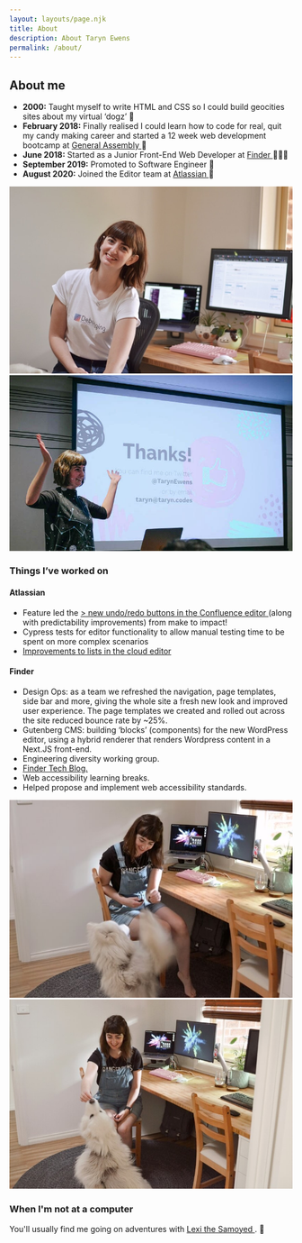 ```yaml
---
layout: layouts/page.njk
title: About
description: About Taryn Ewens
permalink: /about/
---
```


<section className={utilStyles.headingMd}>
        <h2>About me</h2>
        <ul className={utilStyles.listStandard}>
          <li className={utilStyles.listItemStandard}>
            <strong>2000:</strong> Taught myself to write HTML and CSS so I
            could build geocities sites about my virtual ‘dogz’ 🐶
          </li>
          <li className={utilStyles.listItemStandard}>
            <strong>February 2018:</strong> Finally realised I could learn how
            to code for real, quit my candy making career and started a 12 week
            web development bootcamp at
            <a
              className={utilStyles.linkFeature}
              href="https://generalassemb.ly/"
            >
              General Assembly
            </a>
            🍬
          </li>
          <li className={utilStyles.listItemStandard}>
            <strong>June 2018:</strong> Started as a Junior Front-End Web
            Developer at
            <a
              className={utilStyles.linkFeature}
              href="https://www.finder.com.au/"
            >
              Finder
            </a>
            👩🏻‍💻
          </li>
          <li className={utilStyles.listItemStandard}>
            <strong>September 2019:</strong> Promoted to Software Engineer 🎉
          </li>
          <li className={utilStyles.listItemStandard}>
            <strong>August 2020:</strong> Joined the Editor team at
            <a
              className={utilStyles.linkFeature}
              href="https://www.atlassian.com/"
            >
              Atlassian
            </a>
            🥳
          </li>
        </ul>
      </section>
      <section className={utilStyles.imageWrapper}>
        <img
          src="/images/taryndesk.jpg"
          className={utilStyles.imageHalf}
          alt="Taryn sitting in her home office"
        />
        <img
          src="/images/speaking-thanks.jpg"
          className={utilStyles.imageHalf}
          alt="Taryn speaking at SydCSS"
        />
      </section>
      <section>
        <h3 className={utilStyles.h3}>Things I’ve worked on</h3>
        <h4>Atlassian</h4>
        <ul className={utilStyles.listStandard}>
          <li className={utilStyles.listItemStandard}>
            Feature led the
            <a href="https://community.atlassian.com/t5/Confluence-articles/New-Undo-Redo-buttons-in-the-Confluence-editor/ba-p/1735895">
              >
              new undo/redo buttons in the Confluence editor
            </a>
            (along with predictability improvements) from make to impact!
          </li>
          <li className={utilStyles.listItemStandard}>
            Cypress tests for editor functionality to allow manual testing time
            to be spent on more complex scenarios
          </li>
          <li className={utilStyles.listItemStandard}>
            <a href="https://community.atlassian.com/t5/Confluence-Cloud-articles/Solving-WTF-moments-in-Confluence-Improvements-to-lists-have/ba-p/1601228">
              Improvements to lists in the cloud editor
            </a>
          </li>
        </ul>
        <h4>Finder</h4>
        <ul className={utilStyles.listStandard}>
          <li className={utilStyles.listItemStandard}>
            Design Ops: as a team we refreshed the navigation, page templates,
            side bar and more, giving the whole site a fresh new look and
            improved user experience. The page templates we created and rolled
            out across the site reduced bounce rate by ~25%.
          </li>
          <li className={utilStyles.listItemStandard}>
            Gutenberg CMS: building ‘blocks’ (components) for the new WordPress
            editor, using a hybrid renderer that renders Wordpress content in a
            Next.JS front-end.
          </li>
          <li className={utilStyles.listItemStandard}>
            Engineering diversity working group.
          </li>
          <li className={utilStyles.listItemStandard}>
            <a
              className={utilStyles.linkFeature}
              href="https://medium.com/finder-tech"
            >
              Finder Tech Blog.
            </a>
          </li>
          <li className={utilStyles.listItemStandard}>
            Web accessibility learning breaks.
          </li>
          <li className={utilStyles.listItemStandard}>
            Helped propose and implement web accessibility standards.
          </li>
        </ul>
      </section>
      <section className={utilStyles.imageWrapper}>
        <img
          src="/images/taryn-lexi-desk1.jpg"
          className={utilStyles.imageHalf}
          alt="Taryn at her desk with her big fluffy dog begging for treats"
        />
        <img
          src="/images/taryn-lexi-desk2.jpg"
          className={utilStyles.imageHalf}
          alt="Taryn at her desk giving her big fluffy dog a treat"
        />
      </section>
      <section>
        <h3 className={utilStyles.h3}>When I'm not at a computer</h3>
        <p>
          You'll usually find me going on adventures with
          <a
            className={utilStyles.linkFeature}
            href="https://www.instagram.com/lexi.samoyed"
          >
            Lexi the Samoyed
          </a>
          . 🐶
        </p>
      </section>

